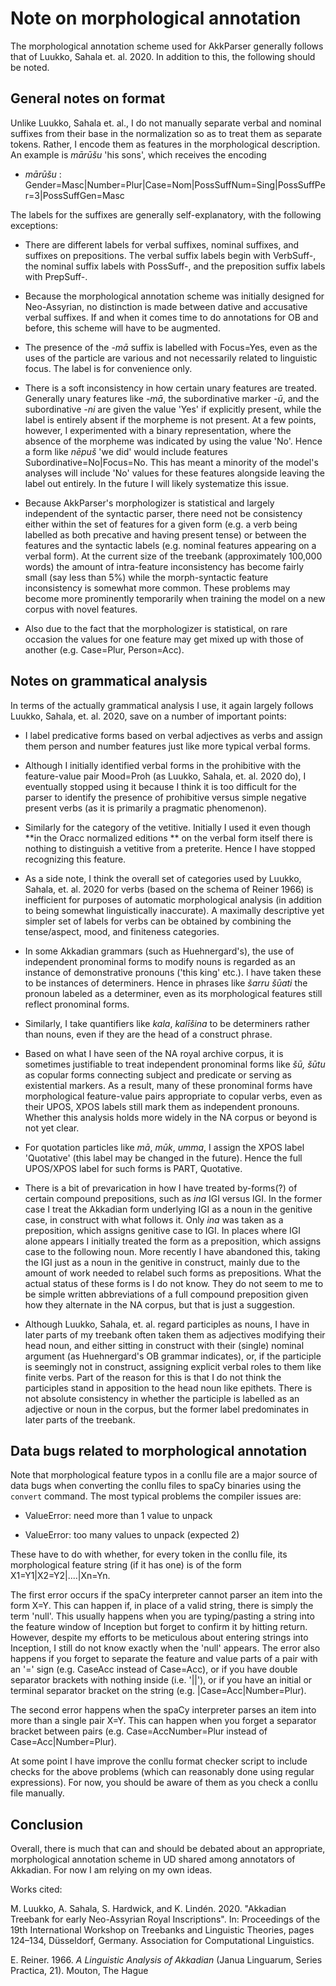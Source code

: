 # Note on morphological annotation

The morphological annotation scheme used for AkkParser generally follows that of Luukko, Sahala et. al. 2020. In addition to this, the following should be noted.

## General notes on format

Unlike Luukko, Sahala et. al., I do not manually separate verbal and nominal suffixes from their base in the normalization so as to treat them as separate tokens. Rather, I encode them as features in the morphological description. An example is *mārūšu* 'his sons', which receives the encoding

* *mārūšu* : Gender=Masc|Number=Plur|Case=Nom|PossSuffNum=Sing|PossSuffPer=3|PossSuffGen=Masc

The labels for the suffixes are generally self-explanatory, with the following exceptions:

* There are different labels for verbal suffixes, nominal suffixes, and suffixes on prepositions. The verbal suffix labels begin with VerbSuff-, the nominal suffix labels with PossSuff-, and the preposition suffix labels with PrepSuff-.

* Because the morphological annotation scheme was initially designed for Neo-Assyrian, no distinction is made between dative and accusative verbal suffixes. If and when it comes time to do annotations for OB and before, this scheme will have to be augmented.

* The presence of the *-mā* suffix is labelled with Focus=Yes, even as the uses of the particle are various and not necessarily related to linguistic focus. The label is for convenience only.

* There is a soft inconsistency in how certain unary features are treated. Generally unary features like *-mā*, the subordinative marker *-ū*, and the subordinative *-ni* are given the value 'Yes' if explicitly present, while the label is entirely absent if the morpheme is not present. At a few points, however, I experimented with a binary representation, where the absence of the morpheme was indicated by using the value 'No'. Hence a form like *nēpuš* 'we did' would include features Subordinative=No|Focus=No. This has meant a minority of the model's analyses will include 'No' values for these features alongside leaving the label out entirely. In the future I will likely systematize this issue.

* Because AkkParser's morphologizer is statistical and largely independent of the syntactic parser, there need not be consistency either within the set of features for a given form (e.g. a verb being labelled as both precative and having present tense) or between the features and the syntactic labels (e.g. nominal features appearing on a verbal form). At the current size of the treebank (approximately 100,000 words) the amount of intra-feature inconsistency has become fairly small (say less than 5%) while the morph-syntactic feature inconsistency is somewhat more common. These problems may become more prominently temporarily when training the model on a new corpus with novel features. 

* Also due to the fact that the morphologizer is statistical, on rare occasion the values for one feature may get mixed up with those of another (e.g. Case=Plur, Person=Acc).

## Notes on grammatical analysis

In terms of the actually grammatical analysis I use, it again largely follows Luukko, Sahala, et. al. 2020, save on a number of important points:

* I label predicative forms based on verbal adjectives as verbs and assign them person and number features just like more typical verbal forms.

* Although I initially identified verbal forms in the prohibitive with the feature-value pair Mood=Proh (as Luukko, Sahala, et. al. 2020 do), I eventually stopped using it because I think it is too difficult for the parser to identify the presence of prohibitive versus simple negative present verbs (as it is primarily a pragmatic phenomenon). 

* Similarly for the category of the vetitive. Initially I used it even though **in the Oracc normalized editions ** on the verbal form itself there is nothing to distinguish a vetitive from a preterite. Hence I have stopped recognizing this feature.

* As a side note, I think the overall set of categories used by Luukko, Sahala, et. al. 2020 for verbs (based on the schema of Reiner 1966) is inefficient for  purposes of automatic morphological analysis (in addition to being somewhat linguistically inaccurate). A maximally descriptive yet simpler set of labels for verbs can be obtained by combining the tense/aspect, mood, and finiteness categories.

* In some Akkadian grammars (such as Huehnergard's), the use of independent pronominal forms to modify nouns is regarded as an instance of demonstrative pronouns ('this king' etc.). I have taken these to be instances of determiners. Hence in phrases like *šarru šūati* the pronoun labeled as a determiner, even as its morphological features still reflect pronominal forms. 

* Similarly, I take quantifiers like *kala*, *kalīšina* to be determiners rather than nouns, even if they are the head of a construct phrase. 

* Based on what I have seen of the NA royal archive corpus, it is sometimes justifiable to treat independent pronominal forms like *šū, šūtu* as copular forms connecting subject and predicate or serving as existential markers. As a result, many of these pronominal forms have morphological feature-value pairs appropriate to copular verbs, even as their UPOS, XPOS labels still mark them as independent pronouns. Whether this analysis holds more widely in the NA corpus or beyond is not yet clear.

* For quotation particles like *mā*, *mūk*, *umma*, I assign the XPOS label 'Quotative' (this label may be changed in the future). Hence the full UPOS/XPOS label for such forms is PART, Quotative.

* There is a bit of prevarication in how I have treated by-forms(?) of certain compound prepositions, such as *ina* IGI versus IGI. In the former case I treat the Akkadian form underlying IGI as a noun in the genitive case, in construct with what follows it. Only *ina* was taken as a preposition, which assigns genitive case to IGI. In places where IGI alone appears I initially treated the form as a preposition, which assigns case to the following noun. More recently I have abandoned this, taking the IGI just as a noun in the genitive in construct, mainly due to the amount of work needed to relabel such forms as prepositions. What the actual status of these forms is I do not know. They do not seem to me to be simple written abbreviations of a full compound preposition given how they alternate in the NA corpus, but that is just a suggestion.

* Although Luukko, Sahala, et. al. regard participles as nouns, I have in later parts of my treebank often taken them as adjectives modifying their head noun, and either sitting in construct with their (single) nominal argument (as Huehnergard's OB grammar indicates), or, if the participle is seemingly not in construct, assigning explicit verbal roles to them like finite verbs. Part of the reason for this is that I do not think the participles stand in apposition to the head noun like epithets. There is not absolute consistency in whether the participle is labelled as an adjective or noun in the corpus, but the former label predominates in later parts of the treebank.

## Data bugs related to morphological annotation

Note that morphological feature typos in a conllu file are a major source of data bugs when converting the conllu files to spaCy binaries using the ```convert``` command. The most typical problems the compiler issues are:

* ValueError: need more than 1 value to unpack

* ValueError: too many values to unpack (expected 2)

These have to do with whether, for every token in the conllu file, its morphological feature string (if it has one) is of the form X1=Y1|X2=Y2|....|Xn=Yn. 

The first error occurs if the spaCy interpreter cannot parser an item into the form X=Y. This can happen if, in place of a valid string, there is simply the term 'null'. This usually happens when you are typing/pasting a string into the feature window of Inception but forget to confirm it by hitting return. However, despite my efforts to be meticulous about entering strings into Inception, I still do not know exactly when the 'null' appears. The error also happens if you forget to separate the feature and value parts of a pair with an '=' sign (e.g. CaseAcc instead of Case=Acc), or if you have double separator brackets with nothing inside (i.e. '||'), or if you have an initial or terminal separator bracket on the string (e.g. |Case=Acc|Number=Plur).  

The second error happens when the spaCy interpreter parses an item into more than a single pair X=Y. This can happen when you forget a separator bracket between pairs (e.g. Case=AccNumber=Plur instead of Case=Acc|Number=Plur). 

At some point I have improve the conllu format checker script to include checks for the above problems (which can reasonably done using regular expressions). For now, you should be aware of them as you check a conllu file manually.

## Conclusion

Overall, there is much that can and should be debated about an appropriate, morphological annotation scheme in UD shared among annotators of Akkadian. For now I am relying on my own ideas.


Works cited:

M. Luukko, A. Sahala, S. Hardwick, and K. Lindén. 2020. "Akkadian Treebank for early Neo-Assyrian Royal Inscriptions". In: Proceedings of the 19th International Workshop on Treebanks and Linguistic Theories, pages 124–134, Düsseldorf, Germany. Association for Computational Linguistics.

E. Reiner. 1966. *A Linguistic Analysis of Akkadian* (Janua Linguarum, Series Practica, 21). Mouton, The Hague